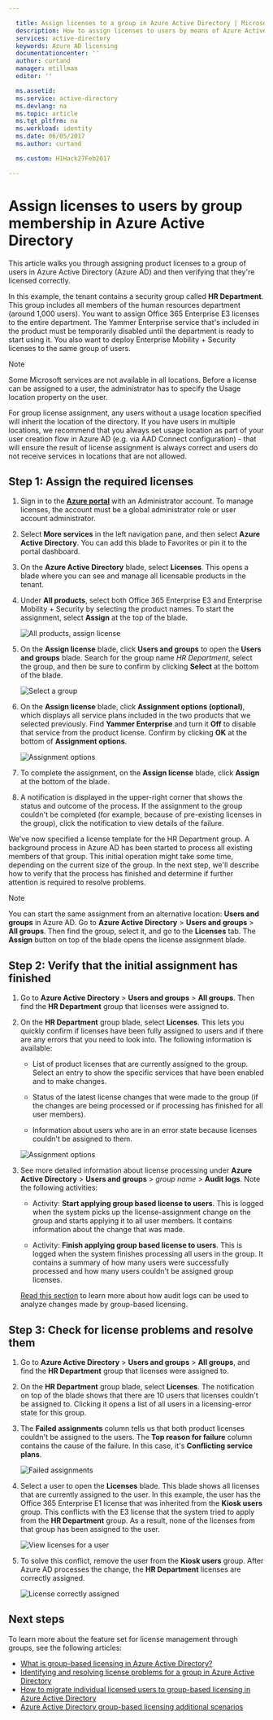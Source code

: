 ```yaml
---

  title: Assign licenses to a group in Azure Active Directory | Microsoft Docs
  description: How to assign licenses to users by means of Azure Active Directory group licensing
  services: active-directory
  keywords: Azure AD licensing
  documentationcenter: ''
  author: curtand
  manager: mtillman
  editor: ''

  ms.assetid:
  ms.service: active-directory
  ms.devlang: na
  ms.topic: article
  ms.tgt_pltfrm: na
  ms.workload: identity
  ms.date: 06/05/2017
  ms.author: curtand

  ms.custom: H1Hack27Feb2017

---
```


# Assign licenses to users by group membership in Azure Active Directory

This article walks you through assigning product licenses to a group of users in Azure Active Directory (Azure AD) and then verifying that they're licensed correctly.

In this example, the tenant contains a security group called **HR Department**. This group includes all members of the human resources department (around 1,000 users). You want to assign Office 365 Enterprise E3 licenses to the entire department. The Yammer Enterprise service that's included in the product must be temporarily disabled until the department is ready to start using it. You also want to deploy Enterprise Mobility + Security licenses to the same group of users.

> [!NOTE]
> Some Microsoft services are not available in all locations. Before a license can be assigned to a user, the administrator has to specify the Usage location property on the user.
> 
> For group license assignment, any users without a usage location specified will inherit the location of the directory. If you have users in multiple locations, we recommend that you always set usage location as part of your user creation flow in Azure AD (e.g. via AAD Connect configuration) - that will ensure the result of license assignment is always correct and users do not receive services in locations that are not allowed.

## Step 1: Assign the required licenses

1. Sign in to the [**Azure portal**](https://portal.azure.com) with an Administrator account. To manage licenses, the account must be a global administrator role or user account administrator.

2. Select **More services** in the left navigation pane, and then select **Azure Active Directory**. You can add this blade to Favorites or pin it to the portal dashboard.

3. On the **Azure Active Directory** blade, select **Licenses**. This opens a blade where you can see and manage all licensable products in the tenant.

4. Under **All products**, select both Office 365 Enterprise E3 and Enterprise Mobility + Security by selecting the product names. To start the assignment, select **Assign** at the top of the blade.

   ![All products, assign license](media/active-directory-licensing-group-assignment-azure-portal/all-products-assign.png)

5. On the **Assign license** blade, click **Users and groups** to open the **Users and groups** blade. Search for the group name *HR Department*, select the group, and then be sure to confirm by clicking **Select** at the bottom of the blade.

   ![Select a group](media/active-directory-licensing-group-assignment-azure-portal/select-a-group.png)

6. On the **Assign license** blade, click **Assignment options (optional)**, which displays all service plans included in the two products that we selected previously. Find **Yammer Enterprise** and turn it **Off** to disable that service from the product license. Confirm by clicking **OK** at the bottom of **Assignment options**.

   ![Assignment options](media/active-directory-licensing-group-assignment-azure-portal/assignment-options.png)

7. To complete the assignment, on the **Assign license** blade, click **Assign** at the bottom of the blade.

8. A notification is displayed in the upper-right corner that shows the status and outcome of the process. If the assignment to the group couldn't be completed (for example, because of pre-existing licenses in the group), click the notification to view details of the failure.

We've now specified a license template for the HR Department group. A background process in Azure AD has been started to process all existing members of that group. This initial operation might take some time, depending on the current size of the group. In the next step, we'll describe how to verify that the process has finished and determine if further attention is required to resolve problems.

> [!NOTE]
> You can start the same assignment from an alternative location: **Users and groups** in Azure AD. Go to **Azure Active Directory** > **Users and groups** > **All groups**. Then find the group, select it, and go to the **Licenses** tab. The **Assign** button on top of the blade opens the license assignment blade.

## Step 2: Verify that the initial assignment has finished

1. Go to **Azure Active Directory** > **Users and groups** > **All groups**. Then find the **HR Department** group that licenses were assigned to.

2. On the **HR Department** group blade, select **Licenses**. This lets you quickly confirm if licenses have been fully assigned to users and if there are any errors that you need to look into. The following information is available:

   - List of product licenses that are currently assigned to the group. Select an entry to show the specific services that have been enabled and to make changes.

   - Status of the latest license changes that were made to the group (if the changes are being processed or if processing has finished for all user members).

   - Information about users who are in an error state because licenses couldn't be assigned to them.

   ![Assignment options](media/active-directory-licensing-group-assignment-azure-portal/assignment-errors.png)

3. See more detailed information about license processing under **Azure Active Directory** > **Users and groups** > *group name* > **Audit logs**. Note the following activities:

   - Activity: **Start applying group based license to users**. This is logged when the system picks up the license-assignment change on the group and starts applying it to all user members. It contains information about the change that was made.

   - Activity: **Finish applying group based license to users**. This is logged when the system finishes processing all users in the group. It contains a summary of how many users were successfully processed and how many users couldn't be assigned group licenses.

   [Read this section](./active-directory-licensing-group-advanced.md#use-audit-logs-to-monitor-group-based-licensing-activity) to learn more about how audit logs can be used to analyze changes made by group-based licensing.

## Step 3: Check for license problems and resolve them

1. Go to **Azure Active Directory** > **Users and groups** > **All groups**, and find the **HR Department** group that licenses were assigned to.
2. On the **HR Department** group blade, select **Licenses**. The notification on top of the blade shows that there are 10 users that licenses couldn't be assigned to. Clicking it opens a list of all users in a licensing-error state for this group.
3. The **Failed assignments** column tells us that both product licenses couldn't be assigned to the users. The **Top reason for failure** column contains the cause of the failure. In this case, it's **Conflicting service plans**.

   ![Failed assignments](media/active-directory-licensing-group-assignment-azure-portal/failed-assignments.png)

4. Select a user to open the **Licenses** blade. This blade shows all licenses that are currently assigned to the user. In this example, the user has the Office 365 Enterprise E1 license that was inherited from the **Kiosk users** group. This conflicts with the E3 license that the system tried to apply from the **HR Department** group. As a result, none of the licenses from that group has been assigned to the user.

   ![View licenses for a user](media/active-directory-licensing-group-assignment-azure-portal/user-license-view.png)

5. To solve this conflict, remove the user from the **Kiosk users** group. After Azure AD processes the change, the **HR Department** licenses are correctly assigned.

   ![License correctly assigned](media/active-directory-licensing-group-assignment-azure-portal/license-correctly-assigned.png)

## Next steps

To learn more about the feature set for license management through groups, see the following articles:

* [What is group-based licensing in Azure Active Directory?](active-directory-licensing-whatis-azure-portal.md)
* [Identifying and resolving license problems for a group in Azure Active Directory](active-directory-licensing-group-problem-resolution-azure-portal.md)
* [How to migrate individual licensed users to group-based licensing in Azure Active Directory](active-directory-licensing-group-migration-azure-portal.md)
* [Azure Active Directory group-based licensing additional scenarios](active-directory-licensing-group-advanced.md)
